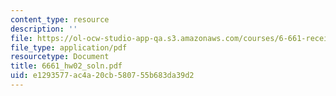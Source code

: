 ```yaml
---
content_type: resource
description: ''
file: https://ol-ocw-studio-app-qa.s3.amazonaws.com/courses/6-661-receivers-antennas-and-signals-spring-2003/e1293577ac4a20cb580755b683da39d2_6661_hw02_soln.pdf
file_type: application/pdf
resourcetype: Document
title: 6661_hw02_soln.pdf
uid: e1293577-ac4a-20cb-5807-55b683da39d2
---
```

